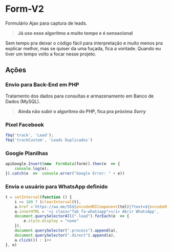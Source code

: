 # Form-V2
Formulário Ajax para captura de leads.
> **Já uso esse algoritmo a muito tempo e é sensacional**

Sem tempo pra deixar o código fácil para interpretação e muito menos pra explicar melhor, mas se quiser da uma fuçada, fica a vontade.
Quando eu tiver um tempo volto a focar nesse projeto.

## Ações
### Envio para Back-End em PHP
Tratamento dos dados para consultas e armazenamento em Banco de Dados (MySQL).
> **Ainda não subir o algoritmo do PHP, fica pra próxima**
> ***Sorry***
### Pixel Facebook
 ```js
fbq('track', 'Lead');
fbq('trackCustom', 'Leads Duplicados')
```

### Google Planilhas
```js
apiGoogle.Insert(new  FormData(form)).then(e  => {
	console.log(e);
}).catch(e  =>  console.error("Google Error: " + e))
```

### Envia o usuário para WhatsApp definido
```js
t = setInterval(function () {
	i >= 100 ? (clearInterval(t),
	a.href =`https://wa.me/55${encodeURIComponent(tel)}?text=${encodeURIComponent(m)}`,
	a.innerHTML = '<i class="fab fa-whatsapp"></i> Abrir WhatsApp',
	document.querySelectorAll(".load").forEach(e  => {
		e.style.display = "none"
	}),
	document.querySelector(".process").append(a),
	document.querySelector(".direct").append(a),
	a.click()) : i++
}, e)
```
